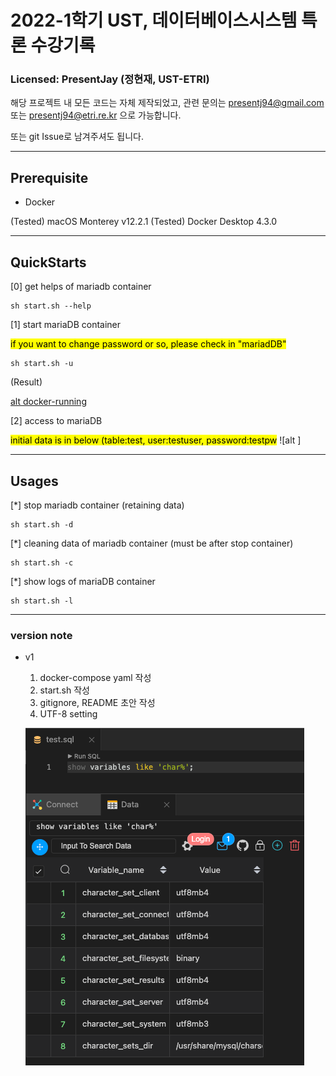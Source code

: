# 2022-1학기 UST, 데이터베이스시스템 특론 수강기록

### Licensed: PresentJay (정현재, UST-ETRI)

해당 프로젝트 내 모든 코드는 자체 제작되었고, 관련 문의는 presentj94@gmail.com 또는 presentj94@etri.re.kr 으로 가능합니다.

또는 git Issue로 남겨주셔도 됩니다.

---
## Prerequisite

- Docker

(Tested) macOS Monterey v12.2.1
(Tested) Docker Desktop 4.3.0

---
## QuickStarts

[0] get helps of mariadb container
```Shell
sh start.sh --help
```

[1] start mariaDB container

<mark>if you want to change password or so, please check in "mariadDB"</mark>

```Shell
sh start.sh -u
```

(Result)

[alt docker-running](/settings/images/docker-running-state.png)


[2] access to mariaDB

<mark>initial data is in below (table:test, user:testuser, password:testpw</mark>
![alt ]


---

## Usages

[*] stop mariadb container (retaining data)
```Shell
sh start.sh -d
```

[*] cleaning data of mariadb container (must be after stop container)
```Shell
sh start.sh -c
```

[*] show logs of mariaDB container
```Shell
sh start.sh -l
```

---

### version note

- v1

   1. docker-compose yaml 작성
   2. start.sh 작성
   3. gitignore, README 초안 작성 
   4. UTF-8 setting
   
   ![alt utf-8 setting 증명](/settings/images/utf-8-confirm.png)
